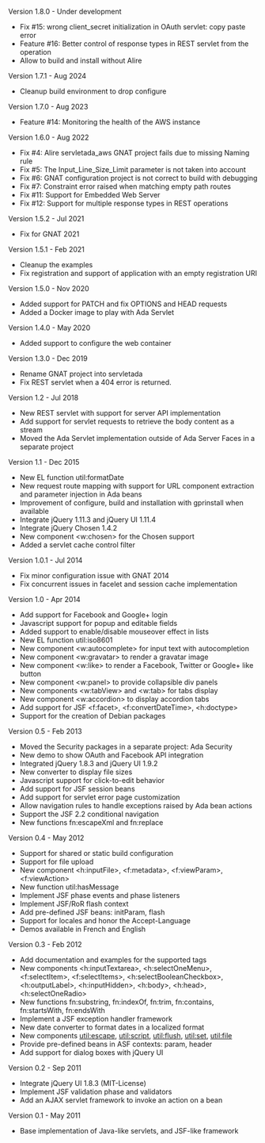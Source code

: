 Version 1.8.0   - Under development
  - Fix #15: wrong client_secret initialization in OAuth servlet: copy paste error
  - Feature #16: Better control of response types in REST servlet from the operation
  - Allow to build and install without Alire

Version 1.7.1   - Aug 2024
  - Cleanup build environment to drop configure

Version 1.7.0   - Aug 2023
  - Feature #14: Monitoring the health of the AWS instance

Version 1.6.0   - Aug 2022
  - Fix #4: Alire servletada_aws GNAT project fails due to missing Naming rule
  - Fix #5: The Input_Line_Size_Limit parameter is not taken into account
  - Fix #6: GNAT configuration project is not correct to build with debugging
  - Fix #7: Constraint error raised when matching empty path routes
  - Fix #11: Support for Embedded Web Server
  - Fix #12: Support for multiple response types in REST operations

Version 1.5.2   - Jul 2021
  - Fix for GNAT 2021

Version 1.5.1   - Feb 2021
  - Cleanup the examples
  - Fix registration and support of application with an empty registration URI

Version 1.5.0   - Nov 2020
  - Added support for PATCH and fix OPTIONS and HEAD requests
  - Added a Docker image to play with Ada Servlet

Version 1.4.0   - May 2020
  - Added support to configure the web container

Version 1.3.0   - Dec 2019
  - Rename GNAT project into servletada
  - Fix REST servlet when a 404 error is returned.

Version 1.2     - Jul 2018
  - New REST servlet with support for server API implementation
  - Add support for servlet requests to retrieve the body content as a stream
  - Moved the Ada Servlet implementation outside of Ada Server Faces in a separate project

Version 1.1     - Dec 2015
  - New EL function util:formatDate
  - New request route mapping with support for URL component extraction and parameter
    injection in Ada beans
  - Improvement of configure, build and installation with gprinstall when available
  - Integrate jQuery 1.11.3 and jQuery UI 1.11.4
  - Integrate jQuery Chosen 1.4.2
  - New component <w:chosen> for the Chosen support
  - Added a servlet cache control filter

Version 1.0.1   - Jul 2014
  - Fix minor configuration issue with GNAT 2014
  - Fix concurrent issues in facelet and session cache implementation

Version 1.0     - Apr 2014
  - Add support for Facebook and Google+ login
  - Javascript support for popup and editable fields
  - Added support to enable/disable mouseover effect in lists
  - New EL function util:iso8601
  - New component <w:autocomplete> for input text with autocompletion
  - New component <w:gravatar> to render a gravatar image
  - New component <w:like> to render a Facebook, Twitter or Google+ like button
  - New component <w:panel> to provide collapsible div panels
  - New components <w:tabView> and <w:tab> for tabs display
  - New component <w:accordion> to display accordion tabs
  - Add support for JSF <f:facet>, <f:convertDateTime>, <h:doctype>
  - Support for the creation of Debian packages

Version 0.5     - Feb 2013
  - Moved the Security packages in a separate project: Ada Security
  - New demo to show OAuth and Facebook API integration
  - Integrated jQuery 1.8.3 and jQuery UI 1.9.2
  - New converter to display file sizes
  - Javascript support for click-to-edit behavior
  - Add support for JSF session beans
  - Add support for servlet error page customization
  - Allow navigation rules to handle exceptions raised by Ada bean actions
  - Support the JSF 2.2 conditional navigation
  - New functions fn:escapeXml and fn:replace

Version 0.4     - May 2012
  - Support for shared or static build configuration
  - Support for file upload
  - New component <h:inputFile>, <f:metadata>, <f:viewParam>, <f:viewAction>
  - New function util:hasMessage
  - Implement JSF phase events and phase listeners
  - Implement JSF/RoR flash context
  - Add pre-defined JSF beans: initParam, flash
  - Support for locales and honor the Accept-Language
  - Demos available in French and English

Version 0.3     - Feb 2012
  - Add documentation and examples for the supported tags
  - New components <h:inputTextarea>, <h:selectOneMenu>,
    <f:selectItem>, <f:selectItems>, <h:selectBooleanCheckbox>, <h:outputLabel>,
    <h:inputHidden>, <h:body>, <h:head>, <h:selectOneRadio>
  - New functions fn:substring, fn:indexOf, fn:trim, fn:contains,
    fn:startsWith, fn:endsWith
  - Implement a JSF exception handler framework
  - New date converter to format dates in a localized format
  - New components <util:escape>, <util:script>, <util:flush>,
    <util:set>, <util:file>
  - Provide pre-defined beans in ASF contexts: param, header
  - Add support for dialog boxes with jQuery UI

Version 0.2     - Sep 2011
  - Integrate jQuery UI 1.8.3 (MIT-License)
  - Implement JSF validation phase and validators
  - Add an AJAX servlet framework to invoke an action on a bean

Version 0.1     - May 2011
  - Base implementation of Java-like servlets, and JSF-like framework
